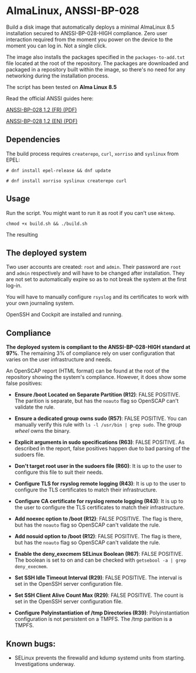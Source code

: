# AlmaLinux, ANSSI-BP-028

Build a disk image that automatically deploys a minimal AlmaLinux 8.5 installation secured to ANSSI-BP-028-HIGH compliance. Zero user interaction required from the moment you power on the device to the moment you can log in. Not a single click.

The image also installs the packages specified in the `packages-to-add.txt` file located at the root of the repository. The packages are downloaded and packaged in a repository built within the image, so there's no need for any networking during the installation process.

The script has been tested on **Alma Linux 8.5**

Read the official ANSSI guides here:

[ANSSI-BP-028 1.2 (FR) (PDF)](https://www.ssi.gouv.fr/uploads/2016/01/linux_configuration-fr-v1.2.pdf)

[ANSSI-BP-028 1.2 (EN) (PDF)](https://www.ssi.gouv.fr/uploads/2019/03/linux_configuration-en-v1.2.pdf)

## Dependencies

The build process requires `createrepo`, `curl`, `xorriso` and `syslinux` from EPEL:

`# dnf install epel-release && dnf update`

`# dnf install xorriso syslinux createrepo curl`

## Usage

Run the script. You might want to run it as root if you can't use `mktemp`.

`chmod +x build.sh && ./build.sh`

The resulting

## The deployed system

Two user accounts are created: `root` and `admin`. Their password are `root` and `admin` respectively and will have to be changed after installation. They are not set to automatically expire so as to not break the system at the first log-in.

You will have to manually configure `rsyslog` and its certificates to work with your own journaling system.

OpenSSH and Cockpit are installed and running.

## Compliance

**The deployed system is compliant to the ANSSI-BP-028-HIGH standard at 97%**. The remaining 3% of compliance rely on user configuration that varies on the user infrastructure and needs.

An OpenSCAP report (HTML format) can be found at the root of the repository showing the system's compliance. However, it does show some false positives:

* **Ensure /boot Located on Separate Partition (R12)**: FALSE POSITIVE. The parition is separate, but has the `noauto` flag so OpenSCAP can't validate the rule.

* **Ensure a dedicated group owns sudo (R57)**: FALSE POSITIVE. You can manually verify this rule with `ls -l /usr/bin | grep sudo`. The group *wheel* owns the binary.

* **Explicit arguments in sudo specifications (R63)**: FALSE POSITIVE. As described in the report, false positives happen due to bad parsing of the sudoers file.

* **Don't target root user in the sudoers file (R60)**: It is up to the user to configure this file to suit their needs.

* **Configure TLS for rsyslog remote logging (R43)**: It is up to the user to configure the TLS certificates to match their infrastructure.

* **Configure CA certificate for rsyslog remote logging (R43)**: It is up to the user to configure the TLS certificates to match their infrastructure.

* **Add noexec option to /boot (R12)**: FALSE POSITIVE. The flag is there, but has the `noauto` flag so OpenSCAP can't validate the rule.

* **Add nosuid option to /boot (R12)**: FALSE POSITIVE. The flag is there, but has the `noauto` flag so OpenSCAP can't validate the rule.

* **Enable the deny_execmem SELinux Boolean (R67)**: FALSE POSITIVE. The boolean is set to on and can be checked with `getsebool -a | grep deny_execmem`.

* **Set SSH Idle Timeout Interval (R29)**: FALSE POSITIVE. The interval is set in the OpenSSH server configuration file.

* **Set SSH Client Alive Count Max (R29)**: FALSE POSITIVE. The count is set in the OpenSSH server configuration file.

* **Configure Polyinstantiation of /tmp Directories (R39)**: Polyinstantiation configuration is not persistent on a TMPFS. The /tmp parition is a TMPFS.

## Known bugs:

* SELinux prevents the firewalld and kdump systemd units from starting. Investigations underway.
